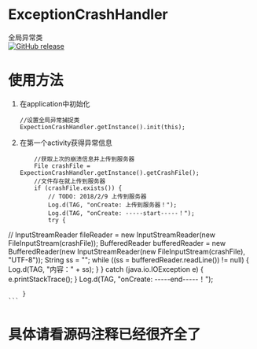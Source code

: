 # ExceptionCrashHandler
全局异常类  
[![GitHub release](https://img.shields.io/badge/release-v1.0.0-green.svg)](https://github.com/Thor-jelly/MaxNumEditText/releases)

# 使用方法
1. 在application中初始化
    
    ```
    //设置全局异常捕捉类  
    ExpectionCrashHandler.getInstance().init(this);
    ```

2. 在第一个activity获得异常信息

    ```
        //获取上次的崩溃信息并上传到服务器
        File crashFile = ExpectionCrashHandler.getInstance().getCrashFile();
        //文件存在就上传到服务器
        if (crashFile.exists()) {
            // TODO: 2018/2/9 上传到服务器
            Log.d(TAG, "onCreate: 上传到服务器！");
            Log.d(TAG, "onCreate: -----start-----！");
            try {
//                InputStreamReader fileReader = new InputStreamReader(new FileInputStream(crashFile));
                BufferedReader bufferedReader = new BufferedReader(new InputStreamReader(new FileInputStream(crashFile), "UTF-8"));
                String ss = "";
                while ((ss = bufferedReader.readLine()) != null) {
                    Log.d(TAG, "内容：" + ss);
                }
            } catch (java.io.IOException e) {
                e.printStackTrace();
            }
            Log.d(TAG, "onCreate: -----end-----！");

        }
    ```
    
# 具体请看源码注释已经很齐全了